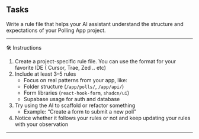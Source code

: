## Tasks

Write a rule file that helps your AI assistant understand the structure and expectations of your Polling App project.

---

🛠️ Instructions

1.  Create a project-specific rule file. You can use the format for your favorite IDE ( Cursor, Trae, Zed .. etc)
2.  Include at least 3–5 rules
    - Focus on real patterns from your app, like:
    - Folder structure (`/app/polls/`, `/app/api/`)
    - Form libraries (`react-hook-form`, `shadcn/ui`)
    - Supabase usage for auth and database
3.  Try using the AI to scaffold or refactor something
    - Example: “Create a form to submit a new poll”
4.  Notice whether it follows your rules or not and keep updating your rules with your observation

---
